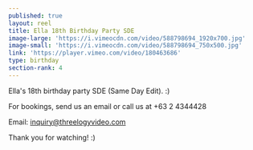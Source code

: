 ```yaml
---
published: true
layout: reel
title: Ella 18th Birthday Party SDE
image-large: 'https://i.vimeocdn.com/video/588798694_1920x700.jpg'
image-small: 'https://i.vimeocdn.com/video/588798694_750x500.jpg'
link: 'https://player.vimeo.com/video/180463686'
type: birthday
section-rank: 4
---
```

Ella's 18th birthday party SDE (Same Day Edit). :)

For bookings, send us an email or call us at +63 2 4344428

Email: inquiry@threelogyvideo.com

Thank you for watching! :)